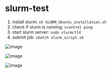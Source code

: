 # slurm-test

1) install slurm: ```sh SLURM_Ubuntu_installation.sh```
2) check if slurm is running: ```scontrol ping```
3) start slurm server: ```sudo slurmctld```
4) submit job: ```sbatch slurm_script.sh``` 

![image](https://user-images.githubusercontent.com/108338649/230160342-10780f1c-08c9-4e34-a7a0-13f564e739bd.png)

![image](https://user-images.githubusercontent.com/108338649/230161319-f527eb35-18e3-4302-b40d-7ea0e3558866.png)

![image](https://user-images.githubusercontent.com/93322943/230162475-c923eaeb-231b-43b2-a9f3-cbad2f5462eb.png)
